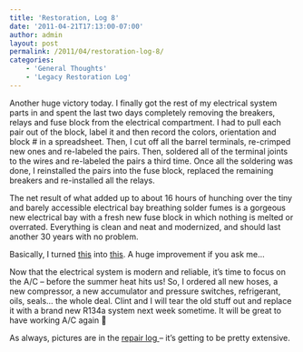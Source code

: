 ```yaml
---
title: 'Restoration, Log 8'
date: '2011-04-21T17:13:00-07:00'
author: admin
layout: post
permalink: /2011/04/restoration-log-8/
categories:
    - 'General Thoughts'
    - 'Legacy Restoration Log'
---
```


Another huge victory today. I finally got the rest of my electrical system parts in and spent the last two days completely removing the breakers, relays and fuse block from the electrical compartment. I had to pull each pair out of the block, label it and then record the colors, orientation and block # in a spreadsheet. Then, I cut off all the barrel terminals, re-crimped new ones and re-labeled the pairs. Then, soldered all of the terminal joints to the wires and re-labeled the pairs a third time. Once all the soldering was done, I reinstalled the pairs into the fuse block, replaced the remaining breakers and re-installed all the relays.

The net result of what added up to about 16 hours of hunching over the tiny and barely accessible electrical bay breathing solder fumes is a gorgeous new electrical bay with a fresh new fuse block in which nothing is melted or overrated. Everything is clean and neat and modernized, and should last another 30 years with no problem.

Basically, I turned [this](https://www.orangeoblivion.com/gallery/picture.php?/8901/category/repair-log-details-of-repairs-made) into [this](https://www.orangeoblivion.com/gallery/picture.php?/8945/category/repair-log-details-of-repairs-made). A huge improvement if you ask me…

Now that the electrical system is modern and reliable, it’s time to focus on the A/C – before the summer heat hits us! So, I ordered all new hoses, a new compressor, a new accumulator and pressure switches, refrigerant, oils, seals… the whole deal. Clint and I will tear the old stuff out and replace it with a brand new R134a system next week sometime. It will be great to have working A/C again 🙂

As always, pictures are in the [repair log ](https://www.orangeoblivion.com/gallery/index.php?/category/repair-log-details-of-repairs-made)– it’s getting to be pretty extensive.